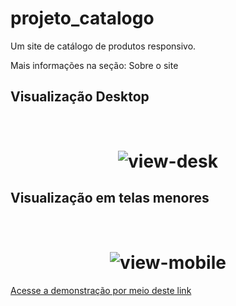 # projeto_catalogo
Um site de catálogo de produtos responsivo.

Mais informações na seção: Sobre o site

## Visualização Desktop
<br>
<h1 align="center">
    <img alt="view-desk" src="imagens/desktop.gif">
</h1>

## Visualização em telas menores
<br>
<h1 align="center">
    <img alt="view-mobile" src="imagens/telas_menores.gif">
</h1>

<a href="https://hitalo-lima.github.io/projeto_catalogo/">Acesse a demonstração por meio deste link
<a>